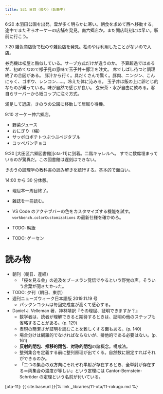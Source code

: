 ```yaml
---
title: 531 日目（曇り）（執筆中）
---
```


6:20 本羽田公園を出発。雲が多く明らかに寒い。朝食を求めて西へ移動する。
途中でまたぞろオーケーの店舗を発見。南六郷店か。まだ開店時刻には早い。駅前に行こう。

7:20 雑色商店街で松のや雑色店を発見。松のやは利用したことがないので入店。

券売機は松屋と酷似している。サーブ方式だけが違うのか。
予算超過ではあるが、初めてなので様子見の意味で玉子丼＋豚汁を注文。
席でしばし待つと調理終了の合図がある。
豚汁から行く。具だくさんで驚く。豚肉、ニンジン、こんにゃく、ゴボウ、レンコン……。冷えた体に沁みる。
玉子丼は飯の上に卵とじ的なものが乗っている。味が自然で感じが良い。
玄米茶・水が自由に飲める。客自らサーバーから紙コップに注ぐ方式。

満足して退店。きのうの公園に移動して居眠り待機。

9:10 オーケー仲六郷店。
* 野菜ジュース
* おにぎり（梅）
* サッポロポテトつぶつぶベジタブル
* コッペパンチョコ

9:20 [大田区六郷図書館][ota-11]に到着。二階キャレルへ。
すでに数席埋まっているのが驚異だ。この図書館は遅刻はできない。

きのうの論理学の教科書の読み解きを続行する。基本的で面白い。

14:00 から 30 分休憩。

* 理屈本一周目終了。
* 雑誌を一冊読む。
* VS Code のアクテブバーの色をカスタマイズする機能を試す。
  `workbench.colorCustomizations` の最新仕様を確かめろ。

* TODO: 晩飯
* TODO: ゲーセン

# 読み物

* 朝刊（朝日、産経）
  * 「桜を見る会」の追及をブーメラン覚悟でやるという野党の声。そういう言葉が聞きたかった。
* TODO: 夕刊（朝日、東京）
* 週刊ニューズウィーク日本語版 2019.11.19 号
  * パックンコラムは毎回完成度が高くて感心する。
* Daniel J. Velleman 著、神林靖訳『その理屈、証明できますか？』
  * 数学者は、読者が理解できると期待するときは、証明の他のステップも省略することがある。(p. 129)
  * 表現の簡潔さが証明を読むことを難しくする面もある。(p. 140)
  * 場合分けは網羅的でなければならないが、排他的である必要はない。(p. 161)
  * **反射的閉包**、**推移的閉包**、**対称的閉包**の諸概念。構成法。
  * 整列集合を定義する前に整列原理が出てくる。自然数に限定すればそれができるのか。
  * 「二つの集合の双方向にそれぞれ単射が存在するとき、全単射が存在する＝両集合の濃度が等しい」という定理には
    Cantor-Bernstein-Schröder の定理という名前が付いている。

[ota-11]: {{ site.baseurl }}{% link _libraries/11-ota/11-rokugo.md %}
